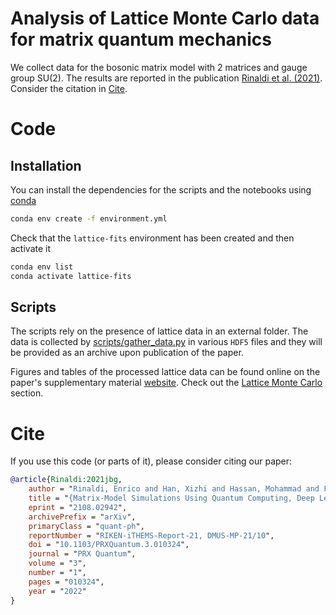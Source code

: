 # Analysis of Lattice Monte Carlo data for matrix quantum mechanics

We collect data for the bosonic matrix model with 2 matrices and gauge group SU(2).
The results are reported in the publication [Rinaldi et al. (2021)](https://www.arxiv.org/abs/2108.02942).
Consider the citation in [Cite](#cite).


# Code
## Installation

You can install the dependencies for the scripts and the notebooks using [conda](https://docs.conda.io/projects/conda/en/latest/)
```bash
conda env create -f environment.yml
```

Check that the `lattice-fits` environment has been created and then activate it
```bash
conda env list
conda activate lattice-fits
```

## Scripts

The scripts rely on the presence of lattice data in an external folder.
The data is collected by [scripts/gather_data.py](./scripts/gather_data.py) in various `HDF5` files and they will be provided as an archive upon publication of the paper.

Figures and tables of the processed lattice data can be found online on the paper's supplementary material [website](https://erinaldi.github.io/mm-qc-dl-supplemental/).
Check out the [Lattice Monte Carlo](https://erinaldi.github.io/mm-qc-dl-supplemental/mc/mc/) section.

# Cite

If you use this code (or parts of it), please consider citing our paper:
```bibtex
@article{Rinaldi:2021jbg,
    author = "Rinaldi, Enrico and Han, Xizhi and Hassan, Mohammad and Feng, Yuan and Nori, Franco and McGuigan, Michael and Hanada, Masanori",
    title = "{Matrix-Model Simulations Using Quantum Computing, Deep Learning, and Lattice Monte Carlo}",
    eprint = "2108.02942",
    archivePrefix = "arXiv",
    primaryClass = "quant-ph",
    reportNumber = "RIKEN-iTHEMS-Report-21, DMUS-MP-21/10",
    doi = "10.1103/PRXQuantum.3.010324",
    journal = "PRX Quantum",
    volume = "3",
    number = "1",
    pages = "010324",
    year = "2022"
}
```
